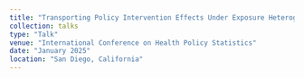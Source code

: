 ```yaml
---
title: "Transporting Policy Intervention Effects Under Exposure Heterogeneity and Interference with an Application to Nutritional Excise Taxes"
collection: talks
type: "Talk"
venue: "International Conference on Health Policy Statistics"
date: "January 2025"
location: "San Diego, California"
---
```

